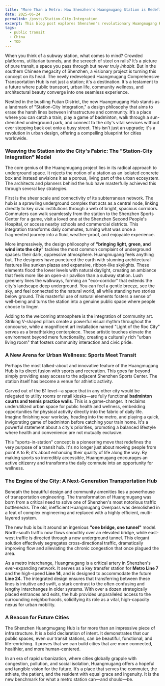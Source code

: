 ```yaml
---
title: "More Than a Metro: How Shenzhen’s Huangmugang Station is Redefining Urban Living"
date: 2025-06-24
permalink: /posts/Station-City-Integration
excerpt: This blog post explores Shenzhen's revolutionary Huangmugang Hub, a landmark project that shatters the traditional concept of a metro station. Discover how it masterfully blends high-efficiency transport with public sports facilities and a light-filled 'urban living room,' offering a forward-thinking blueprint for city life worldwide.
tags:
  - public transit
  - China
  - TOD
---
```



When you think of a subway station, what comes to mind? Crowded platforms, utilitarian tunnels, and the screech of steel on rails? It’s a picture of pure transit, a space you pass through but never truly *inhabit*. But in the southern Chinese megacity of Shenzhen, a visionary project is turning this concept on its head. The newly redeveloped Huangmugang Comprehensive Transportation Hub is not just a station; it's a destination. It's a testament to a future where public transport, urban life, community wellness, and architectural beauty converge into one seamless experience.

Nestled in the bustling Futian District, the new Huangmugang Hub stands as a landmark of "Station-City Integration," a design philosophy that aims to erase the harsh lines between infrastructure and community. It’s a place where you can catch a train, play a game of badminton, walk through a sun-drenched underground park, and connect to the city's vital services without ever stepping back out onto a busy street. This isn't just an upgrade; it's a revolution in urban design, offering a compelling blueprint for cities worldwide.



### Weaving the Station into the City's Fabric: The "Station-City Integration" Model



The core genius of the Huangmugang project lies in its radical approach to underground space. It rejects the notion of a station as an isolated concrete box and instead envisions it as a porous, living part of the urban ecosystem. The architects and planners behind the hub have masterfully achieved this through several key strategies.

First is the sheer scale and connectivity of its subterranean network. The hub is a sprawling underground complex that acts as a central node, linking directly to key civic institutions through a web of bright, spacious corridors. Commuters can walk seamlessly from the station to the Shenzhen Sports Center for a game, visit a loved one at the Shenzhen Second People's Hospital, or access nearby schools and commercial districts. This integration transforms daily commutes, turning what was once a fragmented journey into a fluid, weather-proof, and enjoyable experience.

More impressively, the design philosophy of **"bringing light, green, and wind into the city"** tackles the most common complaint of underground spaces: their dark, oppressive atmosphere. Huangmugang feels anything but. The designers have punctured the earth with stunning architectural features like sunken plazas and expansive, ribbon-like skylights. These elements flood the lower levels with natural daylight, creating an ambiance that feels more like an open-air pavilion than a subway station. Lush greenery lines the walkways, forming an "eco-corridor" that extends the city's landscape deep underground. You can feel a gentle breeze, see the sky, and feel connected to the natural world, all while standing two stories below ground. This masterful use of natural elements fosters a sense of well-being and turns the station into a genuine public space where people choose to linger.

Adding to the welcoming atmosphere is the integration of community art. Striking V-shaped pillars create a powerful visual rhythm throughout the concourse, while a magnificent art installation named "Light of the Roc City" serves as a breathtaking centerpiece. These artistic touches elevate the environment beyond mere functionality, creating a culturally rich "urban living room" that fosters community interaction and civic pride.



### A New Arena for Urban Wellness: Sports Meet Transit



Perhaps the most talked-about and innovative feature of the Huangmugang Hub is its direct fusion with sports and recreation. This goes far beyond simply providing easy access to the adjacent Shenzhen Sports Center. The station itself has become a venue for athletic activity.

Carved out of the B1 level—a space that in any other city would be relegated to utility rooms or retail kiosks—are fully functional **badminton courts and tennis practice walls**. This is a game-changer. It reclaims underutilized urban space for public health and wellness, embedding opportunities for physical activity directly into the fabric of daily life. Imagine finishing your workday, heading into the metro, and playing a quick, invigorating game of badminton before catching your train home. It's a powerful statement about a city's priorities, promoting a balanced lifestyle where health and convenience are not mutually exclusive.

This "sports-in-station" concept is a pioneering move that redefines the very purpose of a transit hub. It's no longer just about moving people from point A to B; it's about enhancing their quality of life along the way. By making sports so incredibly accessible, Huangmugang encourages an active citizenry and transforms the daily commute into an opportunity for wellness.



### The Engine of the City: A Next-Generation Transportation Hub



Beneath the beautiful design and community amenities lies a powerhouse of transportation engineering. The transformation of Huangmugang was born from a critical need to solve one of Shenzhen's most notorious traffic bottlenecks. The old, inefficient Huangmugang Overpass was demolished in a feat of complex engineering and replaced with a highly efficient, multi-layered system.

The new hub is built around an ingenious **"one bridge, one tunnel"** model. North-south traffic now flows smoothly over an elevated bridge, while east-west traffic is directed through a new underground tunnel. This elegant solution effectively segregates cross-directional traffic, dramatically improving flow and alleviating the chronic congestion that once plagued the area.

As a metro interchange, Huangmugang is a critical artery in Shenzhen's ever-expanding network. It serves as a key transfer station for **Metro Line 7** and the high-speed **Line 14**, and is designed to accommodate the future **Line 24**. The integrated design ensures that transferring between these lines is intuitive and swift, a stark contrast to the often confusing and lengthy interchanges in older systems. With over a dozen strategically placed entrances and exits, the hub provides unparalleled access to the surrounding neighborhoods, solidifying its role as a vital, high-capacity nexus for urban mobility.



### A Beacon for Future Cities



The Shenzhen Huangmugang Hub is far more than an impressive piece of infrastructure. It is a bold declaration of intent. It demonstrates that our public spaces, even our transit stations, can be beautiful, functional, and life-enriching. It proves that we can build cities that are more connected, healthier, and more human-centered.

In an era of rapid urbanization, where cities globally grapple with congestion, pollution, and social isolation, Huangmugang offers a hopeful and tangible vision for the future. It’s a place that serves the commuter, the athlete, the patient, and the resident with equal grace and ingenuity. It is the new benchmark for what a metro station can—and should—be.
